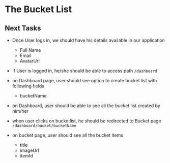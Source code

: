 # The Bucket List

## Next Tasks

- Once User logs in, we should have his details available in our application

  - Full Name
  - Email
  - AvatarUrl

- If User is logged in, he/she should be able to access path `/dashboard`
- on Dashboard page, user should see option to create bucket list with following fields

  - bucketName

- on Dashboard, user should be able to see all the bucket list created by him/her

- when user clicks on bucketlist, he should be redirected to Bucket page `/dashboard/bucket/bucketName`
- on bucket page, user should see all the bucket items
  - title
  - imageUrl
  - itemId
